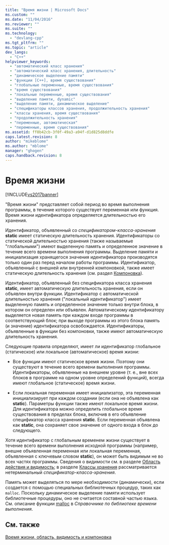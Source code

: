 ```yaml
---
title: "Время жизни | Microsoft Docs"
ms.custom: ""
ms.date: "11/04/2016"
ms.reviewer: ""
ms.suite: ""
ms.technology: 
  - "devlang-cpp"
ms.tgt_pltfrm: ""
ms.topic: "article"
dev_langs: 
  - "C++"
helpviewer_keywords: 
  - "автоматический класс хранения"
  - "автоматический класс хранения, длительность"
  - "динамическое выделение памяти"
  - "функции [C++], время существования"
  - "глобальные переменные, время существования"
  - "время существования"
  - "локальные переменные, время существования"
  - "выделение памяти, dynamic"
  - "выделение памяти, динамическое выделение"
  - "спецификаторы классов хранения, продолжительность хранения"
  - "классы хранения, время существования"
  - "продолжительность хранения"
  - "переменные, автоматическая"
  - "переменные, время существования"
ms.assetid: ff0b42cb-3f0f-49a3-a94f-d1d825d8ddfe
caps.latest.revision: 8
author: "mikeblome"
ms.author: "mblome"
manager: "ghogen"
caps.handback.revision: 8
---
```

# Время жизни
[!INCLUDE[vs2017banner](../assembler/inline/includes/vs2017banner.md)]

"Время жизни" представляет собой период во время выполнения программы, в течение которого существует переменная или функция.  Время жизни идентификатора определяется длительностью его хранения.  
  
 Идентификатор, объявленный со *спецификатором\-класса\-хранения* **static** имеет статическую длительность хранения.  Идентификаторы со статической длительностью хранения \(также называемые "глобальными"\) имеют выделенную память и определенное значение в течение всего времени выполнения программы.  Выделение памяти и инициализация хранящегося значения идентификатора производятся только один раз перед началом работы программы.  Идентификатор, объявленный с внешней или внутренней компоновкой, также имеет статическую длительность хранения \(см. раздел [Компоновка](../c-language/linkage.md)\).  
  
 Идентификатор, объявленный без спецификатора класса хранения **static**, имеет автоматическую длительность хранения, если он объявлен внутри функции.  Идентификатор с автоматической длительностью хранения \("локальный идентификатор"\) имеет выделенную память и определенное значение только внутри блока, в котором он определен или объявлен.  Автоматическому идентификатору выделяется новая память при каждом входе программы в соответствующий блок; при выходе программы из этого блока память \(и значение\) идентификатора освобождается.  Идентификаторы, объявленные в функции без компоновки, также имеют автоматическую длительность хранения.  
  
 Следующие правила определяют, имеет ли идентификатор глобальное \(статическое\) или локальное \(автоматическое\) время жизни:  
  
-   Все функции имеют статическое время жизни.  Поэтому они существуют в течение всего времени выполнения программы.  Идентификаторы, объявленные на внешнем уровне \(т. е., вне всех блоков в программе на одном уровне определений функций\), всегда имеют глобальное \(статическое\) время жизни.  
  
-   Если локальная переменная имеет инициализатор, эта переменная инициализирует при каждом создании \(если она не объявлена как **static**\).  Параметры функции также имеют локальное время жизни.  Для идентификатора можно определить глобальное время существования в пределах блока, включив в его объявление спецификатор класса хранения **static**.  Если переменная объявлена как **static**, она сохраняет свое значение от одного входа в блок до следующего.  
  
 Хотя идентификатор с глобальным временем жизни существует в течение всего времени выполнения исходной программы \(например, внешне объявленная переменная или локальная переменная, объявленная с ключевым словом **static**\), он может быть видимым не во всех частях программы.  Сведения о видимости см. в разделе [Область действия и видимость](../c-language/scope-and-visibility.md); в разделе [Классы хранения](../c-language/c-storage-classes.md) рассматривается нетерминальный *спецификатор\-класса\-хранения*.  
  
 Память может выделяться по мере необходимости \(динамически\), если создается с помощью специальных библиотечных процедур, таких как `malloc`.  Поскольку динамическое выделение памяти использует библиотечные процедуры, оно не считается составной частью языка.  См. описание функции [malloc](../c-runtime-library/reference/malloc.md) в *Справочнике по библиотеке времени выполнения*.  
  
## См. также  
 [Время жизни, область, видимость и компоновка](../Topic/Lifetime,%20Scope,%20Visibility,%20and%20Linkage.md)